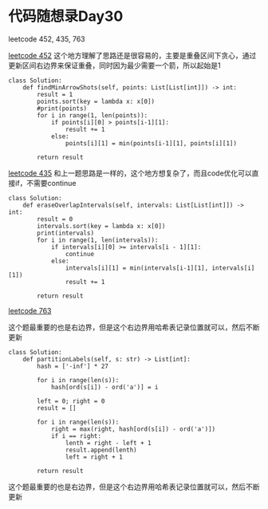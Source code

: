 # 代码随想录Day30

leetcode 452, 435, 763

[leetcode 452](https://leetcode.com/problems/minimum-number-of-arrows-to-burst-balloons/description/)
这个地方理解了思路还是很容易的，主要是重叠区间下贪心，通过更新区间右边界来保证重叠，同时因为最少需要一个箭，所以起始是1

```
class Solution:
    def findMinArrowShots(self, points: List[List[int]]) -> int:
        result = 1
        points.sort(key = lambda x: x[0])
        #print(points)
        for i in range(1, len(points)):
            if points[i][0] > points[i-1][1]:
                result += 1
            else:
                points[i][1] = min(points[i-1][1], points[i][1])

        return result
```

[leetcode 435](https://leetcode.com/problems/minimum-number-of-arrows-to-burst-balloons/description/)
和上一题思路是一样的，这个地方想复杂了，而且code优化可以直接if，不需要continue

```
class Solution:
    def eraseOverlapIntervals(self, intervals: List[List[int]]) -> int:
        result = 0
        intervals.sort(key = lambda x: x[0])
        print(intervals)
        for i in range(1, len(intervals)):
            if intervals[i][0] >= intervals[i - 1][1]:
                continue
            else:
                intervals[i][1] = min(intervals[i-1][1], intervals[i][1])
                result += 1

        return result 

```
[leetcode 763](https://leetcode.com/problems/minimum-number-of-arrows-to-burst-balloons/description/)

这个题最重要的也是右边界，但是这个右边界用哈希表记录位置就可以，然后不断更新
```
class Solution:
    def partitionLabels(self, s: str) -> List[int]:
        hash = ['-inf'] * 27

        for i in range(len(s)):
            hash[ord(s[i]) - ord('a')] = i

        left = 0; right = 0 
        result = []
        
        for i in range(len(s)):
            right = max(right, hash[ord(s[i]) - ord('a')])
            if i == right:
                lenth = right - left + 1
                result.append(lenth)
                left = right + 1

        return result
```
这个题最重要的也是右边界，但是这个右边界用哈希表记录位置就可以，然后不断更新
